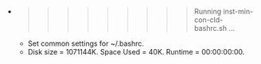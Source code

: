 * >>>>>>>>> Running inst-min-con-cld-bashrc.sh ...
  * Set common settings for ~/.bashrc.
  * Disk size = 1071144K. Space Used = 40K. Runtime = 00:00:00:00.
